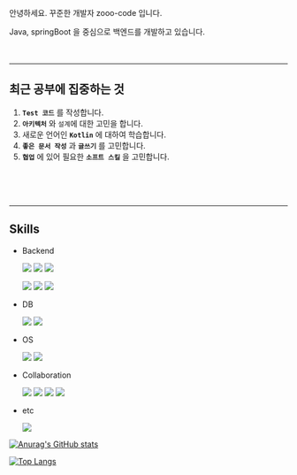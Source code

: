 
안녕하세요. 꾸준한 개발자 zooo-code 입니다.

Java, springBoot 을 중심으로 백엔드를 개발하고 있습니다.
<br>
<br>
<br>

---

## 최근 공부에 집중하는 것 

  1. **`Test 코드`** 를 작성합니다.
  2. **`아키텍처`** 와 `설계`에 대한 고민을 합니다.
  3. 새로운 언어인 **`Kotlin`** 에 대하여 학습합니다.
  4. **`좋은 문서 작성`** 과 **`글쓰기`** 를 고민합니다.
  5. **`협업`** 에 있어 필요한 **`소프트 스킬`** 을 고민합니다.


<br>
<br>
<br>

---

## Skills

- Backend

  <img src="https://img.shields.io/badge/Spring-6DB33F?style=뱃지모양&logo=spring&logoColor=white"/></a>
  <img src="https://img.shields.io/badge/Springboot-6DB33F?style=뱃지모양&logo=springboot&logoColor=white"/></a>
  <img src="https://img.shields.io/badge/Java-007396?style=&logo=openjdk&logoColor=white"/></a>

  <img src="https://img.shields.io/badge/Kotlin-7F52FF?style=뱃지모양&logo=kotlin&logoColor=white"/></a>
  <img src="https://img.shields.io/badge/Apache Tomcat-F8DC75?style=뱃지모양&logo=apachetomcat&logoColor=black"/></a>
  <img src="https://img.shields.io/badge/JPA-2496ED?style=뱃지모양&logo=jpa&logoColor=black"/></a>


- DB

  <img src="https://img.shields.io/badge/mysql-4479A1?style=뱃지모양&logo=mysql&logoColor=white"/></a>
  <img src="https://img.shields.io/badge/mariadb-003545?style=뱃지모양&logo=mariadb&logoColor=white"/></a>


- OS

  <img src="https://img.shields.io/badge/Rocky Linux-10B981?style=뱃지모양&logo=rockylinux&logoColor=white"/>

  <img src="https://img.shields.io/badge/Ubuntu-E95420?style=뱃지모양&logo=ubuntu&logoColor=white"/>
  

- Collaboration

  <img src="https://img.shields.io/badge/Notion-000000?style=뱃지모양&logo=notion&logoColor=white"/>
  <img src="https://img.shields.io/badge/Jira-0052CC?style=뱃지모양&logo=jira&logoColor=white"/>
  <img src="https://img.shields.io/badge/Confluence-172B4D?style=뱃지모양&logo=confluence&logoColor=white"/>
  <img src="https://img.shields.io/badge/Slack-4A154B?style=뱃지모양&logo=slack&logoColor=white"/>

- etc

  <img src="https://img.shields.io/badge/Docker-2496ED?style=뱃지모양&logo=docker&logoColor=white"/>
  
  
[![Anurag's GitHub stats](https://github-readme-stats.vercel.app/api?username=zooo-code)](https://github.com/anuraghazra/github-readme-stats)

[![Top Langs](https://github-readme-stats.vercel.app/api/top-langs/?username=zooo-code)](https://github.com/anuraghazra/github-readme-stats)


